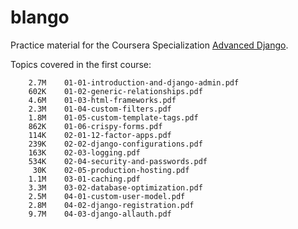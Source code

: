 # blango

Practice material for the Coursera Specialization [Advanced Django](https://www.coursera.org/specializations/codio-advanced-django-and-django-rest-framework).

Topics covered in the first course:

```
    2.7M    01-01-introduction-and-django-admin.pdf
    602K    01-02-generic-relationships.pdf
    4.6M    01-03-html-frameworks.pdf
    2.3M    01-04-custom-filters.pdf
    1.8M    01-05-custom-template-tags.pdf
    862K    01-06-crispy-forms.pdf
    114K    02-01-12-factor-apps.pdf
    239K    02-02-django-configurations.pdf
    163K    02-03-logging.pdf
    534K    02-04-security-and-passwords.pdf
     30K    02-05-production-hosting.pdf
    1.1M    03-01-caching.pdf
    3.3M    03-02-database-optimization.pdf
    2.5M    04-01-custom-user-model.pdf
    2.8M    04-02-django-registration.pdf
    9.7M    04-03-django-allauth.pdf
```
